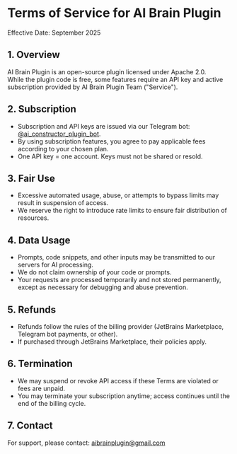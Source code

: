 # Terms of Service for AI Brain Plugin

Effective Date: September 2025

## 1. Overview
AI Brain Plugin is an open-source plugin licensed under Apache 2.0.  
While the plugin code is free, some features require an API key and active subscription provided by AI Brain Plugin Team ("Service").

## 2. Subscription
- Subscription and API keys are issued via our Telegram bot: [@ai_constructor_plugin_bot](https://t.me/ai_constructor_plugin_bot).
- By using subscription features, you agree to pay applicable fees according to your chosen plan.
- One API key = one account. Keys must not be shared or resold.

## 3. Fair Use
- Excessive automated usage, abuse, or attempts to bypass limits may result in suspension of access.
- We reserve the right to introduce rate limits to ensure fair distribution of resources.

## 4. Data Usage
- Prompts, code snippets, and other inputs may be transmitted to our servers for AI processing.
- We do not claim ownership of your code or prompts.
- Your requests are processed temporarily and not stored permanently, except as necessary for debugging and abuse prevention.

## 5. Refunds
- Refunds follow the rules of the billing provider (JetBrains Marketplace, Telegram bot payments, or other).
- If purchased through JetBrains Marketplace, their policies apply.

## 6. Termination
- We may suspend or revoke API access if these Terms are violated or fees are unpaid.
- You may terminate your subscription anytime; access continues until the end of the billing cycle.

## 7. Contact
For support, please contact: aibrainplugin@gmail.com
